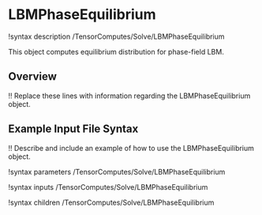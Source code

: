 # LBMPhaseEquilibrium

!syntax description /TensorComputes/Solve/LBMPhaseEquilibrium

This object computes equilibrium distribution for phase-field LBM.

## Overview

!! Replace these lines with information regarding the LBMPhaseEquilibrium object.

## Example Input File Syntax

!! Describe and include an example of how to use the LBMPhaseEquilibrium object.

!syntax parameters /TensorComputes/Solve/LBMPhaseEquilibrium

!syntax inputs /TensorComputes/Solve/LBMPhaseEquilibrium

!syntax children /TensorComputes/Solve/LBMPhaseEquilibrium
